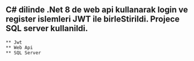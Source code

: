 ## C# dilinde .Net 8 de web api kullanarak login ve register islemleri JWT ile birleStirildi. Projece SQL server kullanildi.
 

	** Jwt
	** Web Api
	** SQL Server